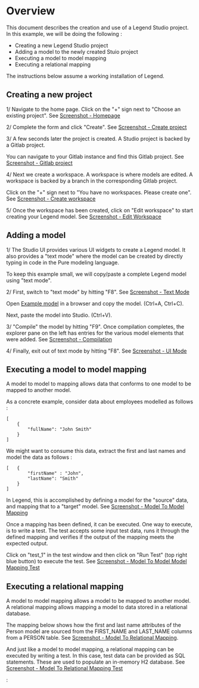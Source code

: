 # Overview

This document describes the creation and use of a Legend Studio project.  In this example, we will be doing the following :

* Creating a new Legend Studio project 
* Adding a model to the newly created Stuio project 
* Executing a model to model mapping
* Executing a relational mapping

The instructions below assume a working installation of Legend.

## Creating a new project 

1/ Navigate to the home page. Click on the "+" sign next to "Choose an existing project". See [Screenshot - Homepage ](images/1-homepage.png)

2/ Complete the form and click "Create". See [Screenshot - Create project](images/2a-create-project.png)

3/ A few seconds later the project is created. A Studio project is backed by a Gitlab project. 

You can navigate to your Gitlab instance and find this Gitlab project. See [Screenshot - Gitlab project](images/2b-gitlab-project.png)

4/ Next we create a workspace. A workspace is where models are edited. A workspace is backed by a branch in the corresponding Gitlab project.  

Click on the "+" sign next to "You have no workspaces. Please create one". See [Screenshot - Create workspace](images/4-create-workspace.png)

5/ Once the workspace has been created, click on "Edit workspace" to start creating your Legend model. See [Screenshot - Edit Workspace](images/5-workspace-created.png)

## Adding a model 

1/ The Studio UI provides various UI widgets to create a Legend model. It also provides a "text mode" where the model can be created by directly typing in code in the Pure modeling language. 

To keep this example small, we will copy/paste a complete Legend model using "text mode".

2/ First, switch to "text mode" by hitting "F8". See [Screenshot - Text Mode](images/7-text-mode.png)

Open [Example model](https://raw.githubusercontent.com/epsstan/legend/refactored-installers-v1/installers/docker-compose/example1/model.txt) in a browser and copy the model. (Ctrl+A, Ctrl+C).

Next, paste the model into Studio. (Ctrl+V).

3/ "Compile" the model by hitting "F9". Once compilation completes, the explorer pane on the left has entries for the various model elements that were added.  See [Screenshot - Compilation](images/8-compilation-success.png)

4/ Finally, exit out of text mode by hitting "F8". See [Screenshot - UI Mode](images/9-back-to-ui-mode.png)

## Executing a model to model mapping

A model to model to mapping allows data that conforms to one model to be mapped to another model.

As a concrete example, consider data about employees modelled as follows :

```
[
	{
		"fullName": "John Smith"
	}
]
```

We might want to consume this data, extract the first and last names and model the data as follows :

```
[	{
		"firstName" : "John",
		"lastName": "Smith"
	}
]
```

In Legend, this is accomplished by defining a model for the "source" data, and mapping that to a "target" model. See [Screenshot - Model To Model Mapping](images/10-model-to-model-mapping.png)

Once a mapping has been defined, it can be executed. One way to execute, is to write a test. The test accepts some input test data, runs it through the defined mapping and verifies if the output of the mapping meets the expected output.

Click on "test_1" in the test window and then click on "Run Test" (top right blue button) to execute the test. See [Screenshot - Model To Model Model Mapping Test](images/11-model-to-model-mapping-test.png)

## Executing a relational mapping 

A model to model mapping allows a model to be mapped to another model. A relational mapping allows mapping a model to data stored in a relational database. 

The mapping below shows how the first and last name attributes of the Person model are sourced from the FIRST_NAME and LAST_NAME columns from a PERSON table. See [Screenshot - Model To Relational Mapping](images/12-relational-mapping.png).

And just like a model to model mapping, a relational mapping can be executed by writing a test. In this case, test data can be provided as SQL statements. These are used to populate an in-memory H2 database. See [Screenshot - Model To Relational Mapping Test](images/13-relational-mapping-test.png)

:








